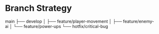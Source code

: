 # Branch Strategy

main
├── develop
│   ├── feature/player-movement
│   ├── feature/enemy-ai
│   └── feature/power-ups
└── hotfix/critical-bug
